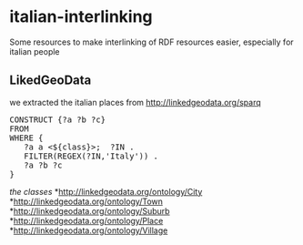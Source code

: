 italian-interlinking
====================
Some resources to make interlinking of RDF resources easier, especially for italian people

LikedGeoData
------------

we extracted the italian places from http://linkedgeodata.org/sparq
<pre>
CONSTRUCT {?a ?b ?c}
FROM <http://linkedgeodata.org>
WHERE {
   ?a a <${class}>; <http://linkedgeodata.org/property/is_in> ?IN .
   FILTER(REGEX(?IN,'Italy')) .
   ?a ?b ?c
}
</pre>

*the classes*
*http://linkedgeodata.org/ontology/City
*http://linkedgeodata.org/ontology/Town
*http://linkedgeodata.org/ontology/Suburb
*http://linkedgeodata.org/ontology/Place
*http://linkedgeodata.org/ontology/Village

